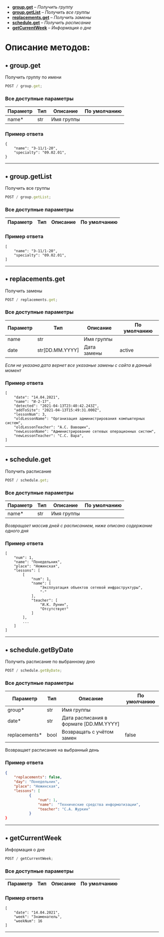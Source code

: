 - [**group.get**](#-groupget) – _Получить группу_
- [**group.getList**](#-groupgetlist) – _Получить все группы_
- [**replacements.get**](#-replacementsget) – _Получить замены_
- [**schedule.get**](#-scheduleget) – _Получить расписание_
- [**getCurrentWeek**](#-getcurrentweek) – _Информация о дне_

# Описание методов:

## • group.get

Получить группу по имени

```js
POST / group.get;
```

### Все доступные параметры

| Параметр | Тип | Описание   | По умолчанию |
| -------- | --- | ---------- | ------------ |
| name\*   | str | Имя группы |

### Пример ответа

```
{
    "name": "Э-11/1-20",
    "specialty": "09.02.01",
}
```

---

## • group.getList

Получить все группы

```js
POST / group.getList;
```

### Все доступные параметры

| Параметр | Тип | Описание | По умолчанию |
| -------- | --- | -------- | ------------ |

### Пример ответа

```
[
    "name": "Э-11/1-20",
    "specialty": "09.02.01",
]
```

---

## • replacements.get

Получить замены

```js
POST / replacements.get;
```

### Все доступные параметры

| Параметр | Тип             | Описание    | По умолчанию |
| -------- | --------------- | ----------- | ------------ |
| name     | str             | Имя группы  |
| date     | str[DD.MM.YYYY] | Дата замены | active       |

_Если не указана дата вернет все указаные замены с сайта в данный момент_

### Пример ответа

```
[
    "date": "14.04.2021",
    "name": "И-2-17",
    "detected": "2021-04-13T23:40:42.243Z",
    "addToSite": "2021-04-13T15:49:31.000Z",
    "lessonNum": 3,
    "oldLessonName": "Организация администрирования компьютерных систем",
    "oldLessonTeacher": "А.С. Вавошин",
    "newLessonName": "Администрирование сетевых операционных систем",
    "newLessonTeacher": "С.С. Вара",
]
```

---

## • schedule.get

Получить расписание

```js
POST / schedule.get;
```

### Все доступные параметры

| Параметр | Тип | Описание   | По умолчанию |
| -------- | --- | ---------- | ------------ |
| name\*   | str | Имя группы |

_Возвращает массив дней с расписанием, ниже описано содержание одного дня_

### Пример ответа

```
[
    "num": 1,
    "name": "Понедельник",
    "place": "Нежинская",
    "lessons": [
        [
            "num": 1,
            "name": [
                "Эксплуатация объектов сетевой инфраструктуры",
                "-"
            ],
            "teacher": [
                "И.К. Лунин",
                "Отсутствует"
            ]
        ],
        ...
    ]
]
```

---

## • schedule.getByDate

Получить расписание по выбранному дню

```js
POST / schedule.getByDate;
```

### Все доступные параметры

| Параметр       | Тип  | Описание                               | По умолчанию |
| -------------- | ---- | -------------------------------------- | ------------ |
| group\*        | str  | Имя группы                             |
| date\*         | str  | Дата расписания в формате [DD.MM.YYYY] |
| replacements\* | bool | Возвращать с учётом замен              | false        |

Возвращает расписание на выбранный день

### Пример ответа

```json
{
    "replacements": false,
    "day": "Понедельник",
    "place": "Нежинская",
    "lessons": [
           {
               "num": 1,
               "name":  "Технические средства информатизации",
               "teacher": "С.А. Журкин"
           }
}
```

---

## • getCurrentWeek

Информация о дне

```js
POST / getCurrentWeek;
```

### Все доступные параметры

| Параметр | Тип | Описание | По умолчанию |
| -------- | --- | -------- | ------------ |

### Пример ответа

```
[
    "date": "14.04.2021",
    "week": "Знаменатель",
    "weekNum": 16
]
```

---
